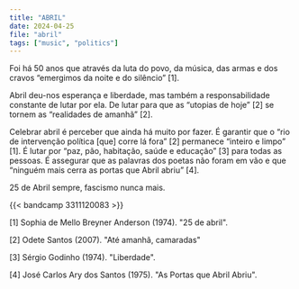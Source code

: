 ```yaml
---
title: "ABRIL"
date: 2024-04-25
file: "abril"
tags: ["music", "politics"]
---
```


Foi há 50 anos que através da luta do povo, da música, das armas e dos cravos “emergimos da noite e do silêncio” [1].

Abril deu-nos esperança e liberdade, mas também a responsabilidade constante de lutar por ela. De lutar para que as “utopias de hoje” [2] se tornem as “realidades de amanhã” [2].

Celebrar abril é perceber que ainda há muito por fazer. É garantir que o “rio de intervenção política [que] corre lá fora” [2] permanece “inteiro e limpo” [1]. É lutar por “paz, pão, habitação, saúde e educação” [3] para todas as pessoas. É assegurar que as palavras dos poetas não foram em vão e que “ninguém mais cerra as portas que Abril abriu” [4].

25 de Abril sempre, fascismo nunca mais.

{{< bandcamp 3311120083 >}}

[1] Sophia de Mello Breyner Anderson (1974). "25 de abril".

[2] Odete Santos (2007). "Até amanhã, camaradas"

[3] Sérgio Godinho (1974). "Liberdade".

[4] José Carlos Ary dos Santos (1975). "As Portas que Abril Abriu".
